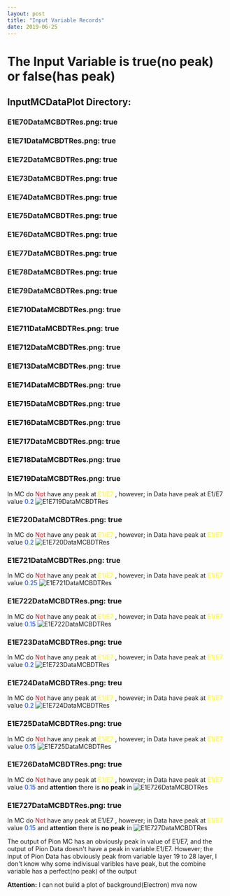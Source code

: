 ```yaml
---
layout: post
title: "Input Variable Records"
date: 2019-06-25
---
```


# The Input Variable is true(no peak) or false(has peak)

## InputMCDataPlot Directory:

### E1E70DataMCBDTRes.png: true

### E1E71DataMCBDTRes.png: true

### E1E72DataMCBDTRes.png: true

### E1E73DataMCBDTRes.png: true

### E1E74DataMCBDTRes.png: true

### E1E75DataMCBDTRes.png: true

### E1E76DataMCBDTRes.png: true

### E1E77DataMCBDTRes.png: true

### E1E78DataMCBDTRes.png: true

### E1E79DataMCBDTRes.png: true

### E1E710DataMCBDTRes.png: true

### E1E711DataMCBDTRes.png: true

### E1E712DataMCBDTRes.png: true

### E1E713DataMCBDTRes.png: true

### E1E714DataMCBDTRes.png: true

### E1E715DataMCBDTRes.png: true

### E1E716DataMCBDTRes.png: true

### E1E717DataMCBDTRes.png: true

### E1E718DataMCBDTRes.png: true

### E1E719DataMCBDTRes.png: true
In MC do <span style="color:#ff0000">Not</span> have any peak at <span style="color:#ffff00"> E1/E7 </span>, however; in Data have peak at <span style="colro:#ffff00"> E1/E7 </span> value <span style="color:#0040ff"> 0.2 </span>
![E1E719DataMCBDTRes](https://user-images.githubusercontent.com/13759047/60081588-ab6bc000-9764-11e9-8e35-1ac65b2a840f.png)
### E1E720DataMCBDTRes.png: true
In MC do <span style ="color:#ff0000">Not</span> have any peak at <span style="color:#ffff00"> E1/E7 </span>, however; in Data have peak at <span style="color:#ffff00"> E1/E7 </span> value <span style="color:#0040ff"> 0.2 </span>
![E1E720DataMCBDTRes](https://user-images.githubusercontent.com/13759047/60081785-10271a80-9765-11e9-8ea9-9c1bf5bfbd98.png)

### E1E721DataMCBDTRes.png: true 
In MC do <span style="color:#ff0000">Not</span> have any peak at <span style="color:#ffff00"> E1/E7 </span>, however; in Data have peak at <span style="color:#ffff00"> E1/E7 </span> value <span style="color:#0040ff"> 0.25 </span>
![E1E721DataMCBDTRes](https://user-images.githubusercontent.com/13759047/60081804-1ae1af80-9765-11e9-9358-f31de85f649e.png)


### E1E722DataMCBDTRes.png: true
In MC do <span style="color:#ff0000">Not</span> have any peak at <span style="color:#ffff00"> E1/E7 </span>, however; in Data have peak at <span style="color:#ffff00"> E1/E7 </span> value <span style="color:#0040ff"> 0.15 </span>
![E1E722DataMCBDTRes](https://user-images.githubusercontent.com/13759047/60081808-1b7a4600-9765-11e9-8faf-c6d5a4948a07.png)

### E1E723DataMCBDTRes.png: true
In MC do <span style="color:#ff0000">Not</span> have any peak at <span style="color:#ffff00"> E1/E7 </span>, however; in Data have peak at <span style="color:#ffff00"> E1/E7 </span> value <span style="color:#0040ff"> 0.2 </span>
![E1E723DataMCBDTRes](https://user-images.githubusercontent.com/13759047/60081809-1b7a4600-9765-11e9-8bdf-8e836c72b063.png)

### E1E724DataMCBDTRes.png: treu
In MC do <span style="color:#ff0000">Not</span> have any peak at <span style="color:#ffff00"> E1/E7 </span>, however; in Data have peak at <span style="color:#ffff00"> E1/E7 </span> value <span style="color:#0040ff"> 0.2 </span>
![E1E724DataMCBDTRes](https://user-images.githubusercontent.com/13759047/60081810-1b7a4600-9765-11e9-9a77-b27a75538b2e.png)

### E1E725DataMCBDTRes.png: true
In MC do <span style="color:#ff0000">Not</span> have any peak at <span style="color:#ffff00"> E1/E7 </span>, however; in Data have peak at <span style="color:#ffff00"> E1/E7 </span> value <span style="color:#0040ff"> 0.15 </span>
![E1E725DataMCBDTRes](https://user-images.githubusercontent.com/13759047/60081811-1c12dc80-9765-11e9-9620-ea01643dca27.png)

### E1E726DataMCBDTRes.png: true
In MC do <span style="color:#ff0000">Not</span> have any peak at <span style="color:#ffff00"> E1/E7 </span>, however; in Data have peak at <span style="color:#ffff00"> E1/E7 </span> value <span style="color:#0040ff"> 0.15 </span> and **attention** there is **no peak** in 
![E1E726DataMCBDTRes](https://user-images.githubusercontent.com/13759047/60081812-1c12dc80-9765-11e9-859d-e36109324109.png)

### E1E727DataMCBDTRes.png: true
In MC do <span style="color:#ff0000">Not</span> have any peak at <span style="color=#ffff00"> E1/E7 </span>, however; in Data have peak at <span style="color:#ffff00"> E1/E7 </span> value <span style="color:#0040ff"> 0.15 </span> and **attention** there is **no peak** in 
![E1E727DataMCBDTRes](https://user-images.githubusercontent.com/13759047/60081813-1c12dc80-9765-11e9-8069-72273731d055.png)

The output of Pion MC has an obviously peak in value of E1/E7, and the output of Pion Data doesn't have a peak in variable E1/E7.
However; the input of Pion Data has obviously peak from variable layer 19 to 28 layer, I don't know why some indivisual varibles have peak, but the combine variable has a perfect(no peak) of the output

**Attention:** I can not build a plot of background(Electron) mva now
